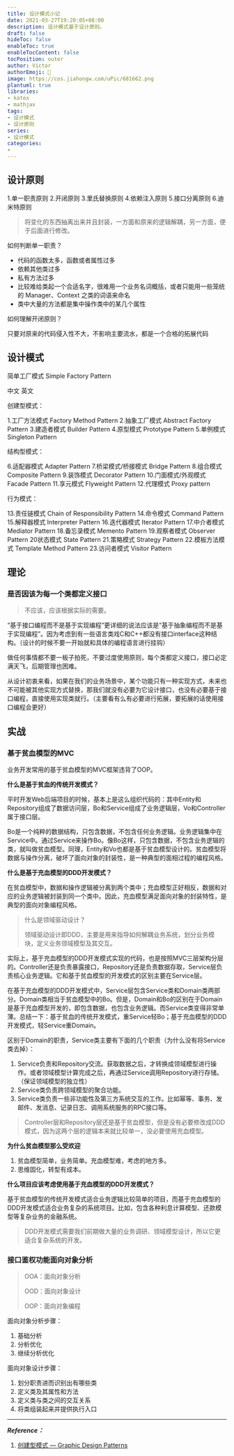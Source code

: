 ```yaml
---
title: 设计模式小记
date: 2021-03-27T19:20:05+08:00
description: 设计模式基于设计原则。
draft: false
hideToc: false
enableToc: true
enableTocContent: false
tocPosition: outer
author: Victor
authorEmoji: 👻
image: https://cos.jiahongw.com/uPic/681662.png
plantuml: true
libraries:
- katex
- mathjax
tags:
- 设计模式
- 设计原则
series:
- 设计模式
categories:
-
---
```






## 设计原则

1.单一职责原则
2.开闭原则
3.里氏替换原则
4.依赖注入原则
5.接口分离原则
6.迪米特原则



> 将变化的东西抽离出来并且封装，一方面和原来的逻辑解耦，另一方面，便于后面进行修改。



如何判断单一职责？

- 代码的函数太多，函数或者属性过多
- 依赖其他类过多
- 私有方法过多
- 比较难给类起一个合适名字，很难用一个业务名词概括，或者只能用一些笼统的 Manager、Context 之类的词语来命名
- 类中大量的方法都是集中操作类中的某几个属性



如何理解开闭原则？

只要对原来的代码侵入性不大，不影响主要流水，都是一个合格的拓展代码





## 设计模式

简单工厂模式 Simple Factory Pattern

中文	英文

创建型模式：

1.工厂方法模式	Factory Method Pattern
2.抽象工厂模式	Abstract Factory Pattern
3.建造者模式	Builder Pattern
4.原型模式	Prototype Pattern
5.单例模式	Singleton Pattern

结构型模式：

6.适配器模式	Adapter Pattern
7.桥梁模式/桥接模式	Bridge Pattern
8.组合模式	Composite Pattern
9.装饰模式	Decorator Pattern
10.门面模式/外观模式	Facade Pattern
11.享元模式	Flyweight Pattern
12.代理模式	Proxy pattern

行为模式：

13.责任链模式	Chain of Responsibility Pattern
14.命令模式	Command Pattern
15.解释器模式	Interpreter Pattern
16.迭代器模式	Iterator Pattern
17.中介者模式	Mediator Pattern
18.备忘录模式	Memento Pattern
19.观察者模式	Observer Pattern
20状态模式	State Pattern
21.策略模式	Strategy Pattern
22.模板方法模式	Template Method Pattern
23.访问者模式	Visitor Pattern





## 理论





### 是否因该为每一个类都定义接口

> 不应该，应该根据实际的需要。

“基于接口编程而不是基于实现编程”更详细的说法应该是“基于抽象编程而不是基于实现编程”。因为考虑到有一些语言类戏C和C++都没有接口interface这种结构。（设计的时候不要一开始就和具体的编程语言进行挂钩）

做任何事情都不要一板子拍死，不要过度使用原则，每个类都定义接口，接口必定满天飞，后期管理也困难。

从设计初衷来看，如果在我们的业务场景中，某个功能只有一种实现方式，未来也不可能被其他实现方式替换，那我们就没有必要为它设计接口，也没有必要基于接口编程，直接使用实现类就行。（主要看有么有必要进行拓展，要拓展的话使用接口编程会更好）



## 实战

### 基于贫血模型的MVC

业务开发常用的基于贫血模型的MVC框架违背了OOP。

**什么是基于贫血的传统开发模式？**

平时开发Web后端项目的时候，基本上是这么组织代码的：其中Entity和Repository组成了数据访问层，Bo和Service组成了业务逻辑层，Vo和Controller属于接口层。

Bo是一个纯粹的数据结构，只包含数据，不包含任何业务逻辑。业务逻辑集中在Service中。通过Service来操作Bo。像Bo这样，只包含数据，不包含业务逻辑的类，就叫做贫血模型。同理，Entity和Vo也都是基于贫血模型设计的。贫血模型将数据与操作分离，破坏了面向对象的封装性，是一种典型的面相过程的编程风格。



**什么是基于充血模型的DDD开发模式？**

在贫血模型中，数据和操作逻辑被分离到两个类中；充血模型正好相反，数据和对应的业务逻辑被封装到同一个类中。因此，充血模型满足面向对象的封装特性，是典型的面向对象编程风格。

> 什么是领域驱动设计？
>
> 领域驱动设计即DDD，主要是用来指导如何解耦业务系统，划分业务模块，定义业务领域模型及其交互。

实际上，基于充血模型的DDD开发模式实现的代码，也是按照MVC三层架构分层的。Controller还是负责暴露接口，Repository还是负责数据存取，Service层负责核心业务逻辑。它和基于贫血模型的开发模式的区别主要在Service层。

在基于充血模型的DDD开发模式中，Service层包含Service类和Domain类两部分。Domain类相当于贫血模型中的Bo。但是，Domain和Bo的区别在于Domain是基于充血模型开发的，即包含数据，也包含业务逻辑。而Service类变得非常单薄。总结一下：基于贫血的传统开发模式，重Service轻Bo；基于充血模型的DDD开发模式，轻Service重Domain。

区别于Domain的职责，Service类主要有下面的几个职责（为什么没有将Service类去掉）：

1. Service负责和Repository交流。获取数据之后，才转换成领域模型进行操作。或者领域模型计算完成之后，再通过Service调用Repository进行存储。（保证领域模型的独立性）
2. Service类负责跨领域模型的聚合功能。
3. Service类负责一些非功能性及第三方系统交互的工作。比如幂等、事务、发邮件、发消息、记录日志、调用系统服务的RPC接口等。

> Controller层和Repository层还是基于贫血模型，但是没有必要修改成DDD模式，因为这两个层的逻辑本来就比较单一，没必要使用充血模型。



**为什么贫血模型那么受欢迎**

1. 贫血模型简单，业务简单。充血模型难，考虑的地方多。
2. 思维固化，转型有成本。



**什么项目应该考虑使用基于充血模型的DDD开发模式？**

基于贫血模型的传统开发模式适合业务逻辑比较简单的项目，而基于充血模型的DDD开发模式适合业务复杂的系统项目。比如，包含各种利息计算模型、还款模型等复杂业务的金融系统。

> DDD开发模式需要我们前期做大量的业务调研、领域模型设计，所以它更适合复杂系统的开发。



### 接口鉴权功能面向对象分析

> OOA：面向对象分析
>
> OOD：面向对象设计
>
> OOP：面向对象编程

面向对象分析步骤：

1. 基础分析
2. 分析优化
3. 继续分析优化



面向对象设计步骤：

1. 划分职责进而识别出有哪些类
2. 定义类及其属性和方法
3. 定义类与类之间的交互关系
4. 将类组装起来并提供执行入口



---

***Reference：***

1. [创建型模式 — Graphic Design Patterns](https://design-patterns.readthedocs.io/zh_CN/latest/creational_patterns/creational.html)



